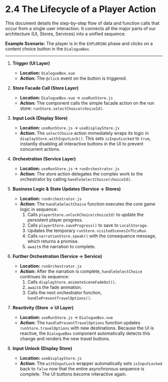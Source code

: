 # 2.4 The Lifecycle of a Player Action

This document details the step-by-step flow of data and function calls that occur from a single user interaction. It connects all the major parts of our architecture (UI, Stores, Services) into a unified sequence.

**Example Scenario:** The player is in the `EXPLORING` phase and clicks on a content choice button in the `DialogueBox`.

---

1.  **Trigger (UI Layer)**
    -   **Location:** `DialogueBox.vue`
    -   **Action:** The `@click` event on the button is triggered.

2.  **Store Facade Call (Store Layer)**
    -   **Location:** `DialogueBox.vue` -> `useRunStore.js`
    -   **Action:** The component calls the simple facade action on the run store: `runStore.selectChoice(choiceId)`.

3.  **Input Lock (Display Store)**
    -   **Location:** `useRunStore.js` -> `useDisplayStore.js`
    -   **Action:** The `selectChoice` action immediately wraps its logic in `displayStore.withInputLock()`. This sets `isInputLocked` to `true`, instantly disabling all interactive buttons in the UI to prevent concurrent actions.

4.  **Orchestration (Service Layer)**
    -   **Location:** `useRunStore.js` -> `runOrchestrator.js`
    -   **Action:** The store action delegates the complex work to the orchestrator by calling `handleSelectChoice(choiceId)`.

5.  **Business Logic & State Updates (Service -> Stores)**
    -   **Location:** `runOrchestrator.js`
    -   **Action:** The `handleSelectChoice` function executes the core game logic in sequence:
        1.  Calls `playerStore.unlockChoice(choiceId)` to update the persistent player progress.
        2.  Calls `playerStore.saveProgress()` to save to `LocalStorage`.
        3.  Updates the temporary `runStore.visitedScenesInThisRun`.
        4.  Calls `narrationStore.speak()` with the consequence message, which returns a promise.
        5.  `await`s the narration to complete.

6.  **Further Orchestration (Service -> Service)**
    -   **Location:** `runOrchestrator.js`
    -   **Action:** After the narration is complete, `handleSelectChoice` continues its sequence:
        1.  Calls `displayStore.animateSceneFadeOut()`.
        2.  `await`s the fade animation.
        3.  Calls the next orchestrator function, `handlePresentTravelOptions()`.

7.  **Reactivity (Store -> UI Layer)**
    -   **Location:** `useRunStore.js` -> `DialogueBox.vue`
    -   **Action:** The `handlePresentTravelOptions` function updates `runStore.travelOptions` with new destinations. Because the UI is reactive, the `DialogueBox` component automatically detects this change and renders the new travel buttons.

8.  **Input Unlock (Display Store)**
    -   **Location:** `useDisplayStore.js`
    -   **Action:** The `withInputLock` wrapper automatically sets `isInputLocked` back to `false` now that the entire asynchronous sequence is complete. The UI buttons become interactive again.
